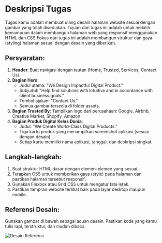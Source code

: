 # Deskripsi Tugas

Tugas kamu adalah membuat ulang desain halaman website sesuai dengan gambar yang telah disediakan. Tujuan dari tugas ini adalah untuk melatih kemampuan dalam membangun halaman web yang responsif menggunakan HTML dan CSS.Fokus dari tugas ini adalah membangun struktur dan gaya (styling) halaman sesuai dengan desain yang diberikan.

## Persyaratan:

1. **Header**: Buat navigasi dengan tautan (Home, Trusted, Services, Contact Us).
2. **Bagian Hero**:
   - Judul utama: "We Design Impactful Digital Product."
   - Subjudul: "Help find solutions with intuitive and in accordance with client business goals."
   - Tombol ajakan: "Contact Us."
   - Semua gambar tersedia di folder assets.
3. **Bagian Trusted By**:
   Tampilkan logo dari perusahaan: Google, Airbnb, Creative Market, Shopify, Amazon.
4. **Bagian Produk Digital Kelas Dunia**:
   - Judul: "We Create World-Class Digital Products."
   - Tiga kartu produk yang menampilkan screenshot aplikasi (sesuai dengan desain).
   - Setiap kartu memiliki nama aplikasi, tanggal, dan deskripsi singkat.

## Langkah-langkah:

1. Buat struktur HTML dasar dengan elemen-elemen yang sesuai.
2. Terapkan CSS untuk memberikan gaya (style) pada halaman dan pastikan halaman tersebut responsif.
3. Gunakan Flexbox atau Grid CSS untuk mengatur tata letak.
4. Pastikan tampilan website terlihat baik pada layar desktop maupun mobile.

## Referensi Desain:

Gunakan gambar di bawah sebagai acuan desain. Pastikan kode yang kamu tulis rapi, terstruktur, dan mudah dibaca.

![Desain Referensi](https://ik.imagekit.io/denycode/design-exam-1.jpg)
